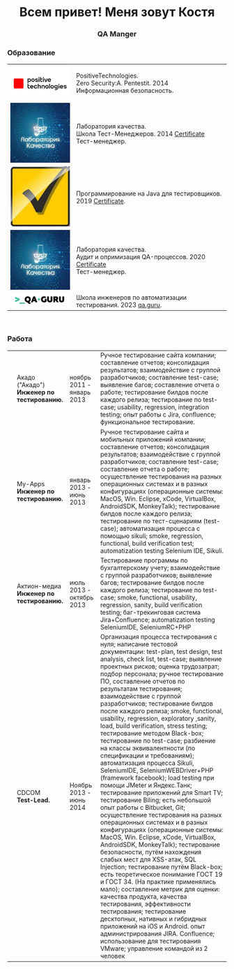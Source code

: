 <h1 align="center">Всем привет! Меня зовут Костя</h1>
<h3 align="center">QA Manger</h3>

### Образование

<table width="100%" border='0'>
   <tr> 
    <td width="30%" valign="bottom"><img src="images/p_t.png"></td><td valign="middle">PositiveTechnologies.</br>Zero Security:A. Pentestit. 2014</br>Информационная безопасность.</td></tr>
    <tr><td width="30%" valign="bottom"><img src="images/lab_qa.jpeg"></td><td valign="middle">Лаборатория качества.</br>Школа Тест-Менеджеров. 2014 <a target="_blank" href="https://qaschool.ru/students/k_russkih/">Certificate</a> </br>Тест-менеджер.</td></tr>
    <tr><td width="30%" valign="bottom"><img src="images/swt.jpeg"></td><td valign="middle">Программирование на Java для тестировщиков. 2019 <a target="_blank" href="http://cert.software-testing.ru/256377591326310912">Certificate</a>.</td></tr>
    <tr><td width="30%" valign="bottom"><img src="images/lab_qa.jpeg"></td><td valign="middle">Лаборатория качества.</br>Аудит и опримизация QA-процессов. 2020 <a target="_blank" href="https://qaschool.ru/students/k_russkih/">Certificate</a> </br>Тест-менеджер.</td>
    <tr><td width="30%" valign="bottom"><img src="images/qa-guru80.png"></td><td valign="middle">Школа инженеров по автоматизации тестирования. 2023 <a target="_blank" href="https://qa.guru">qa.guru</a>.</td></tr>
   </tr>
  </table>
  </br>

### Работа

 <table style="width=100%" cellspacing="0" cellpadding="5">
	<tr>
        <td align="center">
            <a href="https://www.akado.ru/" target="_blank" rel="noopener noreferrer"><img style="width:90px" src="images/logo-akado.jpg"></a>
        </td>
        <td>
            Акадо ("Акадо")
         <br><b>Инженер по тестированию.</b>
        </td>
        <td>ноябрь 2011 -  январь 2013</td>
        <td>Ручное тестирование сайта компании;
            составление отчетов;
            консолидация результатов;
            взаимодействие с группой разработчиков;
            составление test-case;
            выявление багов;
            составление отчета о работе;
            тестирование билдов после каждого релиза;
            тестирование по test-case; 
            usability, regression, integration testing;
            опыт работы с Jira, confluence;
            функциональное тестирование.</td>
        </tr>
    <tr>
        <td align="center">
            <a href="https://rtmis.ru/" target="_blank" rel="noopener noreferrer"><img style="width:90px" src="images/my-apps.jpeg"></a>
        </td>
        <td>
            My-Apps
         <br><b>Инженер по тестированию.</b>
        </td>
        <td>январь 2013 - июнь 2013</td>
        <td>Ручное тестирование сайта и мобильных приложений компании;
            составление отчетов;
            консолидация результатов;
            взаимодействие с группой разработчиков;
            составление test-case;
            составление отчета о работе;
            осуществление тестирования на разных операционных системах и в разных конфигурациях (операционные системы: MacOS, Win. Eclipse, xCode, VirtualBox, AndroidSDK, MonkeyTalk);
            тестирование билдов после каждого релиза;
            тестирование по тест-сценариям (test-case); 
            автоматизация процесса с помощью sikuli;
            smoke, regression, functional, build verification test;
            automatization testing Selenium IDE, Sikuli.</td>
    </tr>
    <tr>
        <td align="center">
            <a href="http://action-media.ru" target="_blank" rel="noopener noreferrer"><img style="width:90px" src="images/action.png"></a>
        </td>
        <td>
            Актион-медиа
         <br><b>Инженер по тестированию.</b>
        </td>
        <td>июль 2013 - октябрь 2013</td>
        <td>Тестирование программы по бухгалтерскому учету;
            взаимодействие с группой разработчиков;
            выявление багов;
            тестирование билдов после каждого релиза;
            тестирование по test-case;
            smoke, functional, usability, regression, sanity, build verification testing;
            баг-трекинговая система Jira+Confluence;
            automatization testing SeleniumIDE, SeleniumRС+PHP</td>
    </tr>
    <tr>
        <td align="center">
            <a href="https://cdcom.ru" target="_blank" rel="noopener noreferrer"><img style="width:90px" src="images/cdcom.png"></a>
        </td>
        <td>
            CDCOM
         <br><b>Test-Lead.</b>
        </td>
        <td>Ноябрь 2013 - июнь 2014</td>
        <td>Организация процесса тестирования с нуля;
            написание тестовой документации: test-plan, test design, test analysis, check list, test-case;
            выявление проектных рисков;
            оценка трудозатрат;
            подбор персонала;
            ручное тестирование ПО, составление отчетов по результатам тестирования;
            взаимодействие с группой разработчиков;
            тестирование билдов после каждого релиза;
            smoke, functional, usability, regression, exploratory ,sanity, load, build verification, stress testing;
            тестирование методом Black-box;
            тестирование по test-case;
            разбиение на классы эквивалентности (по спецификации и требованиям);
            автоматизация процесса Sikuli, SeleniumIDE, SeleniumWEBDriver+PHP (framework facebook);
            load testing при помощи JMeter и Яндекс.Танк;
            тестирование приложений для Smart TV;
            тестирование Biling;
            есть небольшой опыт работы с Bitbucket, Git;
            осуществление тестирования на разных операционных системах и в разных конфигурациях (операционные системы: MacOS, Win. Eclipse, xCode, VirtualBox, AndroidSDK, MonkeyTalk);
            тестирование безопасности, путём нахождения слабых мест для XSS-атак, SQL Injection;
            тестирование путём Black-box;
            есть теоретическое понимание ГОСТ 19 и ГОСТ 34. (На практике применялись мало);
            составление метрик для оценки: качества продукта, качества тестирования, эффективности тестирования;
            тестирование десктопных, нативных и гибридных приложений на iOS и Android.
            опыт администрирования JIRA. Confluence;
            использование для тестирования VMware;
            управление командой из 2 человек</td>
    </tr>
</table>